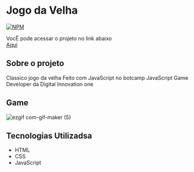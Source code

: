 # Jogo da Velha
[![NPM](https://img.shields.io/npm/l/react)](https://github.com/Daniel-lins/Jogo-da-Velha/blob/main/LICENSE) 

VocÊ pode acessar o projeto  no link abaixo <br>
<a href="https://jogo-da-velha-five.vercel.app/">Aqui</a>


## Sobre o projeto
Classico jogo da velha Feito com JavaScript no botcamp  JavaScript Game Developer da Digital Innovation one

## Game

![ezgif com-gif-maker (5)](https://user-images.githubusercontent.com/71731815/125011439-dae58080-e03e-11eb-8c64-814df1f5f6ab.gif)


## Tecnologias Utilizadsa

- HTML
- CSS
- JavaScript
